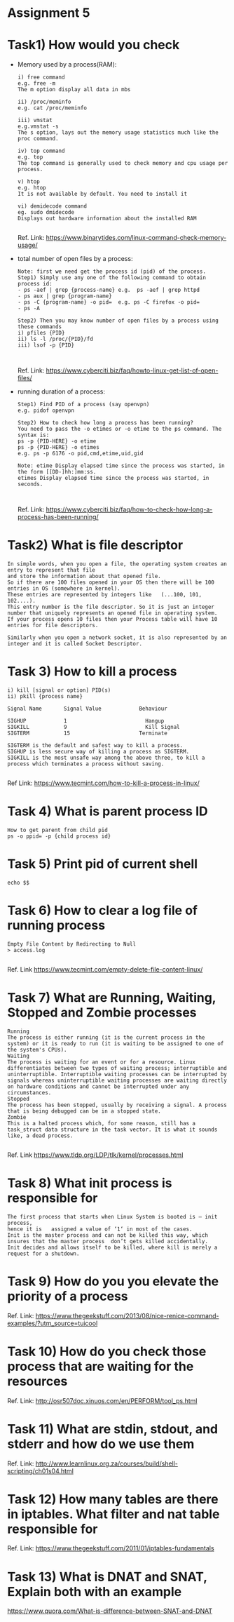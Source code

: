 # Assignment 5

# Task1) How would you check

* Memory used by a process(RAM):
  ```
  i) free command
  e.g. free -m 
  The m option display all data in mbs

  ii) /proc/meminfo
  e.g. cat /proc/meminfo
  
  iii) vmstat
  e.g.vmstat -s
  The s option, lays out the memory usage statistics much like the proc command.
 
  iv) top command
  e.g. top
  The top command is generally used to check memory and cpu usage per process.
  
  v) htop
  e.g. htop
  It is not available by default. You need to install it
  
  vi) demidecode command
  eg. sudo dmidecode 
  Displays out hardware information about the installed RAM

  
  ```
  Ref. Link: https://www.binarytides.com/linux-command-check-memory-usage/
  
* total number of open files by a process:
  ```
  Note: first we need get the process id (pid) of the process.
  Step1) Simply use any one of the following command to obtain process id:
  - ps -aef | grep {process-name} e.g.  ps -aef | grep httpd
  - ps aux | grep {program-name} 
  - ps -C {program-name} -o pid=  e.g. ps -C firefox -o pid=
  - ps -A
  
  Step2) Then you may know number of open files by a process using these commands
  i) pfiles {PID}
  ii) ls -l /proc/{PID}/fd
  iii) lsof -p {PID}
  
 
  ```
  Ref. Link: https://www.cyberciti.biz/faq/howto-linux-get-list-of-open-files/
* running duration of a process:
  ```
  Step1) Find PID of a process (say openvpn)
  e.g. pidof openvpn
  
  Step2) How to check how long a process has been running?
  You need to pass the -o etimes or -o etime to the ps command. The syntax is:
  ps -p {PID-HERE} -o etime
  ps -p {PID-HERE} -o etimes
  e.g. ps -p 6176 -o pid,cmd,etime,uid,gid

  Note: etime Display elapsed time since the process was started, in the form [[DD-]hh:]mm:ss.
  etimes Display elapsed time since the process was started, in seconds.

 
  ```
  Ref. Link: https://www.cyberciti.biz/faq/how-to-check-how-long-a-process-has-been-running/
# Task2) What is file descriptor
  ```
  In simple words, when you open a file, the operating system creates an entry to represent that file 
  and store the information about that opened file. 
  So if there are 100 files opened in your OS then there will be 100 entries in OS (somewhere in kernel). 
  These entries are represented by integers like   (...100, 101, 102....). 
  This entry number is the file descriptor. So it is just an integer number that uniquely represents an opened file in operating system. 
  If your process opens 10 files then your Process table will have 10 entries for file descriptors.

  Similarly when you open a network socket, it is also represented by an integer and it is called Socket Descriptor.
   ```
# Task 3) How to kill a process
  ```
  i) kill [signal or option] PID(s)
  ii) pkill {process name}

  Signal Name		Signal Value			Behaviour

  SIGHUP	     	1				          Hangup
  SIGKILL		    9				          Kill Signal
  SIGTERM		    15				        Terminate
  
  SIGTERM is the default and safest way to kill a process. 
  SIGHUP is less secure way of killing a process as SIGTERM. 
  SIGKILL is the most unsafe way among the above three, to kill a process which terminates a process without saving.
  
  
  ```
  Ref Link: https://www.tecmint.com/how-to-kill-a-process-in-linux/
# Task 4) What is parent process ID
  ```
  How to get parent from child pid
  ps -o ppid= -p {child process id}
  ```
# Task 5) Print pid of current shell
  ```
  echo $$
  ```
# Task 6) How to clear a log file of running process
  ```
  Empty File Content by Redirecting to Null
  > access.log
  
 
  ```
   Ref. Link https://www.tecmint.com/empty-delete-file-content-linux/
# Task 7) What are Running, Waiting, Stopped and Zombie processes
  ```
  Running
The process is either running (it is the current process in the system) or it is ready to run (it is waiting to be assigned to one of the system's CPUs).
Waiting
The process is waiting for an event or for a resource. Linux differentiates between two types of waiting process; interruptible and uninterruptible. Interruptible waiting processes can be interrupted by signals whereas uninterruptible waiting processes are waiting directly on hardware conditions and cannot be interrupted under any circumstances.
Stopped
The process has been stopped, usually by receiving a signal. A process that is being debugged can be in a stopped state.
Zombie
This is a halted process which, for some reason, still has a task_struct data structure in the task vector. It is what it sounds like, a dead process.
  
  
  ```
  Ref. Link https://www.tldp.org/LDP/tlk/kernel/processes.html
 # Task 8) What init process is responsible for
  ```
 The first process that starts when Linux System is booted is – init process, 
  hence it is   assigned a value of ‘1‘ in most of the cases.
  Init is the master process and can not be killed this way, which insures that the master process  don’t gets killed accidentally. 
  Init decides and allows itself to be killed, where kill is merely a  request for a shutdown.
  ```
  # Task 9) How do you you elevate the priority of a process

 Ref. Link: https://www.thegeekstuff.com/2013/08/nice-renice-command-examples/?utm_source=tuicool
 
   # Task 10) How do you check those process that are waiting for the resources

 Ref. Link: http://osr507doc.xinuos.com/en/PERFORM/tool_ps.html

   # Task 11) What are stdin, stdout, and stderr and how do we use them

 Ref. Link: http://www.learnlinux.org.za/courses/build/shell-scripting/ch01s04.html

   # Task 12) How many tables are there in iptables. What filter and nat table responsible for
 
 Ref. Link: https://www.thegeekstuff.com/2011/01/iptables-fundamentals
 
 # Task 13) What is DNAT and SNAT, Explain both with an example
 
 https://www.quora.com/What-is-difference-between-SNAT-and-DNAT
 
 
 
  
 

